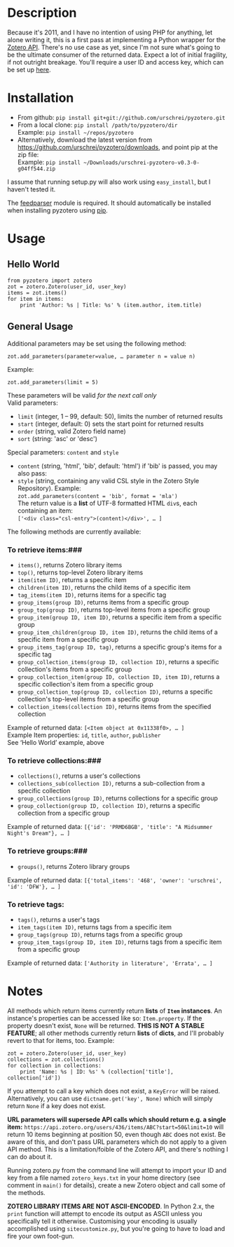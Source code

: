 # Description #

Because it's 2011, and I have no intention of using PHP for anything, let alone writing it, this is a first pass at implementing a Python wrapper for the [Zotero API][1]. There's no use case as yet, since I'm not sure what's going to be the ultimate consumer of the returned data. Expect a lot of initial fragility, if not outright breakage. You'll require a user ID and access key, which can be set up [here][2].

# Installation #

* From github: `pip install git+git://github.com/urschrei/pyzotero.git`  
* From a local clone: `pip install /path/to/pyzotero/dir`  
Example: `pip install ~/repos/pyzotero`  
* Alternatively, download the latest version from <https://github.com/urschrei/pyzotero/downloads>, and point pip at the zip file:  
Example: `pip install ~/Downloads/urschrei-pyzotero-v0.3-0-g04ff544.zip`

I assume that running setup.py will also work using `easy_install`, but I haven't tested it.

The [feedparser][3] module is required. It should automatically be installed when installing pyzotero using [pip][4].

# Usage #
## Hello World ##

    from pyzotero import zotero
    zot = zotero.Zotero(user_id, user_key)
    items = zot.items()
    for item in items:
        print 'Author: %s | Title: %s' % (item.author, item.title)

## General Usage ##

Additional parameters may be set using the following method:  
    
    zot.add_parameters(parameter=value, … parameter n = value n)
Example:  

    zot.add_parameters(limit = 5)
    
These parameters will be valid *for the next call only*  
Valid parameters:  

* `limit` (integer, 1 – 99, default: 50), limits the number of returned results
* `start` (integer, default: 0) sets the start point for returned results
* `order` (string, valid Zotero field name)
* `sort` (string: 'asc' or 'desc')

Special parameters: `content` and `style`

* `content` (string, 'html', 'bib', default: 'html') if 'bib' is passed, you may also pass:
* `style` (string, containing any valid CSL style in the Zotero Style Repository). Example:  
`zot.add_parameters(content = 'bib', format = 'mla')`  
The return value is a **list** of UTF-8 formatted HTML `div`s, each containing an item:  
`['<div class="csl-entry">(content)</div>', … ]`

The following methods are currently available:

### To retrieve items:###

 * `items()`, returns Zotero library items
 * `top()`, returns top-level Zotero library items
 * `item(item ID)`, returns a specific item
 * `children(item ID)`, returns the child items of a specific item
 * `tag_items(item ID)`, returns items for a specific tag
 * `group_items(group ID)`, returns items from a specific group
 * `group_top(group ID)`, returns top-level items from a specific group
 * `group_item(group ID, item ID)`, returns a specific item from a specific group
 * `group_item_children(group ID, item ID)`, returns the child items of a specific item from a specific group
 * `group_items_tag(group ID, tag)`, returns a specific group's items for a specific tag
 * `group_collection_items(group ID, collection ID)`, returns a specific collection's items from a specific group
 * `group_collection_item(group ID, collection ID, item ID)`, returns a specific collection's item from a specific group
 * `group_collection_top(group ID, collection ID)`, returns a specific collection's top-level items from a specific group
 * `collection_items(collection ID)`, returns items from the specified collection

Example of returned data: `[<Item object at 0x11338f0>, … ]`  
Example Item properties: `id`, `title`, `author`, `publisher`  
See ‘Hello World’ example, above  

### To retrieve collections:###

 * `collections()`, returns a user's collections
 * `collections_sub(collection ID)`, returns a sub-collection from a specific collection
 * `group_collections(group ID)`, returns collections for a specific group
 * `group_collection(group ID, collection ID)`, returns a specific collection from a specific group

Example of returned data: `[{'id': 'PRMD6BGB', 'title': "A Midsummer Night's Dream"}, … ]`

### To retrieve groups:###

 * `groups()`, returns Zotero library groups

Example of returned data: `[{'total_items': '468', 'owner': 'urschrei', 'id': 'DFW'}, … ]`

### To retrieve tags: ###

* `tags()`, returns a user's tags
* `item_tags(item ID)`, returns tags from a specific item
* `group_tags(group ID)`, returns tags from a specific group
* `group_item_tags(group ID, item ID)`, returns tags from a specific item from a specific group

Example of returned data: `['Authority in literature', 'Errata', … ]`

# Notes #


All methods which return items currently return **lists** of **`Item` instances**. An instance's properties can be accessed like so: `Item.property`. If the property doesn't exist, `None` will be returned. **THIS IS NOT A STABLE FEATURE**; all other methods currently return **lists** of **dicts**, and I'll probably revert to that for items, too. Example:  

    zot = zotero.Zotero(user_id, user_key)  
    collections = zot.collections()  
    for collection in collections:  
        print 'Name: %s | ID: %s' % (collection['title'], collection['id'])  

If you attempt to call a key which does not exist, a `KeyError` will be raised. Alternatively, you can use `dictname.get('key', None)` which will simply return `None` if a key does not exist.  

**URL parameters will supersede API calls which should return e.g. a single item:** `https://api.zotero.org/users/436/items/ABC?start=50&limit=10` will return 10 items beginning at position 50, even though `ABC` does not exist. Be aware of this, and don't pass URL parameters which do not apply to a given API method. This is a limitation/foible of the Zotero API, and there's nothing I can do about it.  

Running zotero.py from the command line will attempt to import your ID and key from a file named `zotero_keys.txt` in your home directory (see comment in `main()` for details), create a new Zotero object and call some of the methods.  

**ZOTERO LIBRARY ITEMS ARE NOT ASCII-ENCODED**. In Python 2.x, the `print` function will attempt to encode its output as ASCII unless you specifically tell it otherwise. Customising your encoding is usually accomplished using `sitecustomize.py`, but you're going to have to load and fire your own foot-gun.  

[1]: http://www.zotero.org/support/dev/server_api "Zotero Server API"
[2]: http://www.zotero.org/settings/keys/new "New Zotero Access Credentials"
[3]: http://feedparser.org/ "Mark Pilgrim's Universal Feed Parser"
[4]: http://pypi.python.org/pypi/pip "Pip Installs Packages"
